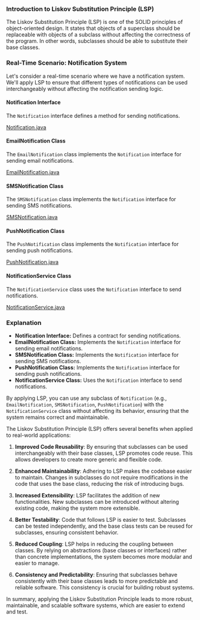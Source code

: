 ### Introduction to Liskov Substitution Principle (LSP)

The Liskov Substitution Principle (LSP) is one of the SOLID principles of object-oriented design. It states that objects of a superclass should be replaceable with objects of a subclass without affecting the correctness of the program. In other words, subclasses should be able to substitute their base classes.

### Real-Time Scenario: Notification System

Let's consider a real-time scenario where we have a notification system. We'll apply LSP to ensure that different types of notifications can be used interchangeably without affecting the notification sending logic.

#### Notification Interface

The `Notification` interface defines a method for sending notifications.

[Notification.java](../../../java/src/awesome/lld/design/principles/lsp/Notification.java)


#### EmailNotification Class

The `EmailNotification` class implements the `Notification` interface for sending email notifications.

[EmailNotification.java](../../../java/src/awesome/lld/design/principles/lsp/EmailNotification.java)


#### SMSNotification Class

The `SMSNotification` class implements the `Notification` interface for sending SMS notifications.

[SMSNotification.java](../../../java/src/awesome/lld/design/principles/lsp/SMSNotification.java)


#### PushNotification Class

The `PushNotification` class implements the `Notification` interface for sending push notifications.

[PushNotification.java](../../../java/src/awesome/lld/design/principles/lsp/PushNotification.java)


#### NotificationService Class

The `NotificationService` class uses the `Notification` interface to send notifications.

[NotificationService.java](../../../java/src/awesome/lld/design/principles/lsp/NotificationService.java)


### Explanation

- **Notification Interface:** Defines a contract for sending notifications.
- **EmailNotification Class:** Implements the `Notification` interface for sending email notifications.
- **SMSNotification Class:** Implements the `Notification` interface for sending SMS notifications.
- **PushNotification Class:** Implements the `Notification` interface for sending push notifications.
- **NotificationService Class:** Uses the `Notification` interface to send notifications.

By applying LSP, you can use any subclass of `Notification` (e.g., `EmailNotification`, `SMSNotification`, `PushNotification`) with the `NotificationService` class without affecting its behavior, ensuring that the system remains correct and maintainable.

The Liskov Substitution Principle (LSP) offers several benefits when applied to real-world applications:

1. **Improved Code Reusability**: By ensuring that subclasses can be used interchangeably with their base classes, LSP promotes code reuse. This allows developers to create more generic and flexible code.

2. **Enhanced Maintainability**: Adhering to LSP makes the codebase easier to maintain. Changes in subclasses do not require modifications in the code that uses the base class, reducing the risk of introducing bugs.

3. **Increased Extensibility**: LSP facilitates the addition of new functionalities. New subclasses can be introduced without altering existing code, making the system more extensible.

4. **Better Testability**: Code that follows LSP is easier to test. Subclasses can be tested independently, and the base class tests can be reused for subclasses, ensuring consistent behavior.

5. **Reduced Coupling**: LSP helps in reducing the coupling between classes. By relying on abstractions (base classes or interfaces) rather than concrete implementations, the system becomes more modular and easier to manage.

6. **Consistency and Predictability**: Ensuring that subclasses behave consistently with their base classes leads to more predictable and reliable software. This consistency is crucial for building robust systems.

In summary, applying the Liskov Substitution Principle leads to more robust, maintainable, and scalable software systems, which are easier to extend and test.
